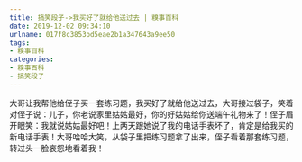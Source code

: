 ```yaml
---
title: 搞笑段子->我买好了就给他送过去 | 糗事百科
date: 2019-12-02 09:34:10
urlname: 017f8c3853bd5eae2b1a347643a9ee50
tags: 
- 糗事百科
categories:
- 糗事百科
- 搞笑段子
---
```

大哥让我帮他给侄子买一套练习题，我买好了就给他送过去，大哥接过袋子，笑着对侄子说：儿子，你老说家里姑姑最好，你的好姑姑给你送端午礼物来了！侄子眉开眼笑：我就说姑姑最好吧！上两天跟她说了我的电话手表坏了，肯定是给我买的新电话手表！大哥哈哈大笑，从袋子里把练习题拿了出来，侄子看着那套练习题，转过头一脸哀怨地看着我！



